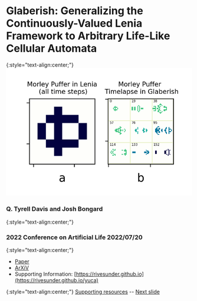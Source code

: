 
# Glaberish: Generalizing the Continuously-Valued Lenia Framework to Arbitrary Life-Like Cellular Automata 

{:style="text-align:center;"}
![teaser figure showing Orbium and s613 CA](https://raw.githubusercontent.com/riveSunder/yuca_docs/master/assets/glaberish/morley_timelapse.png)

### Q. Tyrell Davis and Josh Bongard
{:style="text-align:center;"}
### 2022 Conference on Artificial Life 2022/07/20
{:style="text-align:center;"}

* [Paper](https://direct.mit.edu/isal/proceedings/isal/34/47/112267)
* [ArXiV](https://arxiv.org/abs/2205.10463)
* Supporting Information: [https://rivesunder.github.io](https://rivesunder.github.io/yuca)


{:style="text-align:center;"}
[Supporting resources](https://rivesunder.github.io/yuca) -- [Next slide](https://rivesunder.github.io/yuca_docs/g_slide_001)
